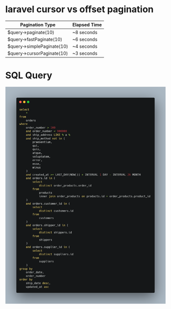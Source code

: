 # laravel cursor vs offset pagination

| Pagination Type | Elapsed Time |
|---|---|
| $query->paginate(10) | ~8 seconds |
| $query->fastPaginate(10) | ~6 seconds |
| $query->simplePaginate(10) | ~4 seconds |
| $query->cursorPaginate(10) | ~3 seconds |


# SQL Query

![](src/images/carbon.png)